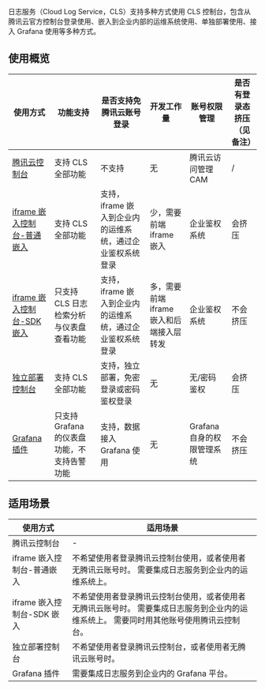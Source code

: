 日志服务（Cloud Log Service，CLS）支持多种方式使用 CLS 控制台，包含从腾讯云官方控制台登录使用、嵌入到企业内部的运维系统使用、单独部署使用、接入 Grafana 使用等多种方式。

## 使用概览

| 使用方式     | 功能支持      | 是否支持免腾讯云账号登录       | 开发工作量            | 账号权限管理       | 是否有登录态挤压（见备注） |
| -------------- | ---------------- | ------------------------------------ | ----------------------- | --------------------- | -------------------------- |
| [腾讯云控制台](https://console.cloud.tencent.com/cls/overview) | 支持 CLS 全部功能                           | 不支持                                                   | 无                                       | 腾讯云访问管理 CAM         | /                          |
| [iframe 嵌入控制台-普通嵌入](https://cloud.tencent.com/document/product/614/45742) | 支持 CLS 全部功能                           | 支持，iframe 嵌入到企业内的运维系统，通过企业鉴权系统登录 | 少，需要前端 iframe 嵌入                   | 企业鉴权系统              | 会挤压                     |
| [iframe 嵌入控制台-SDK 嵌入](https://cloud.tencent.com/document/product/614/74472) | 只支持 CLS 日志检索分析与仪表盘查看功能     | 支持，iframe 嵌入到企业内的运维系统，通过企业鉴权系统登录 | 多，需要前端 iframe 嵌入和后端接入层转发 | 企业鉴权系统              | 不会挤压                   |
| [独立部署控制台](https://cloud.tencent.com/document/product/614/78122)                                           | 支持 CLS 全部功能                           | 支持，独立部署，免密登录或密码鉴权登录                   | 无                                       | 无/密码鉴权               | 会挤压                     |
| [Grafana 插件](https://cloud.tencent.com/document/product/614/52102) | 只支持 Grafana 的仪表盘功能，不支持告警功能 | 支持，数据接入 Grafana 使用                                | 无                                       | Grafana 自身的权限管理系统 | 不会挤压                   |


## 适用场景

| 使用方式                  | 适用场景                                                     |
| ------------------------- | ------------------------------------------------------------ |
| 腾讯云控制台              |-                                                            |
| iframe 嵌入控制台-普通嵌入 | 不希望使用者登录腾讯云控制台使用，或者使用者无腾讯云账号时。 需要集成日志服务到企业内的运维系统上。 |
| iframe 嵌入控制台-SDK 嵌入  | 不希望使用者登录腾讯云控制台使用，或者使用者无腾讯云账号时。 需要集成日志服务到企业内的运维系统上。 需要同时用其他账号使用腾讯云控制台。 |
| 独立部署控制台            | 不希望使用者登录腾讯云控制台，或者使用者无腾讯云账号时。     |
| Grafana 插件               | 需要集成日志服务到企业内的 Grafana 平台。                        |
